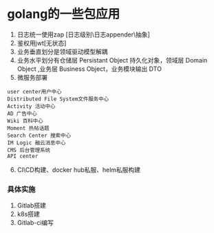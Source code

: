 # golang的一些包应用

1. 日志统一使用zap [日志级别\日志appender\抽象]
2. 鉴权用jwt[无状态]
3. 业务垂直划分是领域驱动模型解耦
4. 业务水平划分有仓储层 Persistant Object 持久化对象，领域层 Domain Object ,业务层 Business Object，业务模块输出 DTO
5. 微服务部署 
```
user center用户中心
Distributed File System文件服务中心
Activity 活动中心
AD 广告中心
Wiki 百科中心
Moment 热帖话题
Search Center 搜索中心
IM Logic 融云消息中心
CMS 后台管理系统
API center

```
6. CI\CD构建、docker hub私服、helm私服构建

### 具体实施

1. Gitlab搭建
2. k8s搭建
3. Gitlab-ci编写


